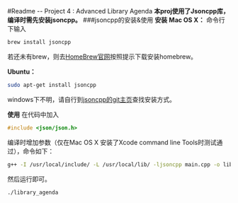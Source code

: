 #Readme -- Project 4 : Advanced Library Agenda
**本proj使用了Jsoncpp库，编译时需先安装jsoncpp。**
###jsoncpp的安装&使用
**安装**
**Mac OS X：**
命令行下输入
```bash
brew install jsoncpp
```
若还未有brew，则去[HomeBrew官网](brew.sh)按照提示下载安装homebrew。

**Ubuntu：**
```bash
sudo apt-get install jsoncpp
```
windows下不明，请自行到[jsoncpp的git主页](https://github.com/open-source-parsers/jsoncpp)查找安装方式。

**使用**
在代码中加入
```cpp
#include <json/json.h>
```
编译时增加参数（仅在Mac OS X 安装了Xcode command line Tools时测试通过），命令如下：
```bash
g++ -I /usr/local/include/ -L /usr/local/lib/ -ljsoncpp main.cpp -o library_agenda
```
然后运行即可。
```bash
./library_agenda
```